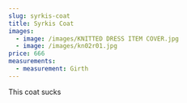 ```yaml
---
slug: syrkis-coat
title: Syrkis Coat
images:
  - image: /images/KNITTED DRESS ITEM COVER.jpg
  - image: /images/kn02r01.jpg
price: 666
measurements:
  - measurement: Girth
---
```

T﻿his coat sucks